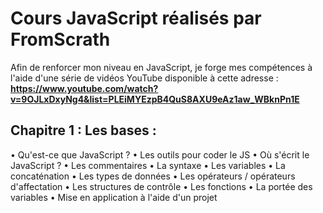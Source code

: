 # Cours JavaScript réalisés par FromScrath 

Afin de renforcer mon niveau en JavaScript, je forge mes compétences à l'aide d'une série de vidéos YouTube disponible à cette adresse : 
__https://www.youtube.com/watch?v=9OJLxDxyNg4&list=PLEiMYEzpB4QuS8AXU9eAz1aw_WBknPn1E__

## Chapitre 1 : Les bases : 

• Qu'est-ce que JavaScript ? 
• Les outils pour coder le JS
• Où s'écrit le JavaScript ?
• Les commentaires
• La syntaxe
• Les variables
• La concaténation
• Les types de données
• Les opérateurs / opérateurs d'affectation
• Les structures de contrôle 
• Les fonctions
• La portée des variables 
• Mise en application à l'aide d'un projet

